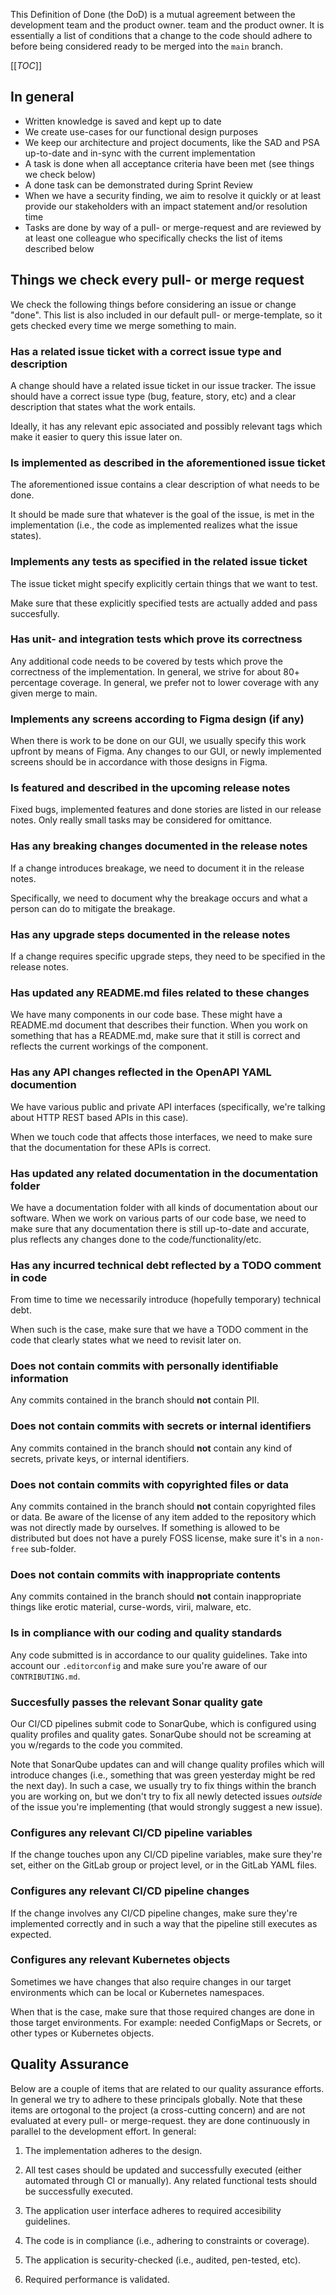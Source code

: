 This Definition of Done (the DoD) is a mutual agreement between the development
team and the product owner. team and the product owner. It is essentially a list of conditions that a
change to the code should adhere to before being considered ready to be merged
into the `main` branch.


[[_TOC_]]

## In general

* Written knowledge is saved and kept up to date
* We create use-cases for our functional design purposes
* We keep our architecture and project documents, like the SAD and PSA
  up-to-date and in-sync with the current implementation
* A task is done when all acceptance criteria have been met (see things
  we check below)
* A done task can be demonstrated during Sprint Review
* When we have a security finding, we aim to resolve it quickly or
  at least provide our stakeholders with an impact statement and/or
  resolution time
* Tasks are done by way of a pull- or merge-request and are reviewed
  by at least one colleague who specifically checks the list of items
  described below

## Things we check every pull- or merge request

We check the following things before considering an issue or change "done". This
list is also included in our default pull- or merge-template, so it gets checked
every time we merge something to main.

### Has a related issue ticket with a correct issue type and description

A change should have a related issue ticket in our issue tracker. The issue
should have a correct issue type (bug, feature, story, etc) and a clear
description that states what the work entails.

Ideally, it has any relevant epic associated and possibly relevant tags which
make it easier to query this issue later on.

### Is implemented as described in the aforementioned issue ticket

The aforementioned issue contains a clear description of what needs to be done.

It should be made sure that whatever is the goal of the issue, is met in the
implementation (i.e., the code as implemented realizes what the issue states).

### Implements any tests as specified in the related issue ticket

The issue ticket might specify explicitly certain things that we want to test.

Make sure that these explicitly specified tests are actually added and pass
succesfully.

### Has unit- and integration tests which prove its correctness

Any additional code needs to be covered by tests which prove the correctness of
the implementation. In general, we strive for about 80+ percentage coverage. In
general, we prefer not to lower coverage with any given merge to main.

### Implements any screens according to Figma design (if any)

When there is work to be done on our GUI, we usually specify this work upfront
by means of Figma. Any changes to our GUI, or newly implemented screens should
be in accordance with those designs in Figma.

### Is featured and described in the upcoming release notes

Fixed bugs, implemented features and done stories are listed in our release
notes. Only really small tasks may be considered for omittance.

### Has any breaking changes documented in the release notes

If a change introduces breakage, we need to document it in the release notes.

Specifically, we need to document why the breakage occurs and what a person can
do to mitigate the breakage.

### Has any upgrade steps documented in the release notes

If a change requires specific upgrade steps, they need to be specified in the
release notes.

### Has updated any README.md files related to these changes

We have many components in our code base. These might have a README.md document
that describes their function. When you work on something that has a README.md,
make sure that it still is correct and reflects the current workings of the
component.

### Has any API changes reflected in the OpenAPI YAML documention

We have various public and private API interfaces (specifically, we're talking
about HTTP REST based APIs in this case).

When we touch code that affects those interfaces, we need to make sure that the
documentation for these APIs is correct.

### Has updated any related documentation in the documentation folder

We have a documentation folder with all kinds of documentation about our
software. When we work on various parts of our code base, we need to make sure
that any documentation there is still up-to-date and accurate, plus reflects
any changes done to the code/functionality/etc.

### Has any incurred technical debt reflected by a TODO comment in code

From time to time we necessarily introduce (hopefully temporary) technical debt.

When such is the case, make sure that we have a TODO comment in the code that
clearly states what we need to revisit later on.

### Does not contain commits with personally identifiable information

Any commits contained in the branch should **not** contain PII.

### Does not contain commits with secrets or internal identifiers

Any commits contained in the branch should **not** contain any kind of secrets,
private keys, or internal identifiers.

### Does not contain commits with copyrighted files or data

Any commits contained in the branch should **not** contain copyrighted files
or data. Be aware of the license of any item added to the repository which was
not directly made by ourselves. If something is allowed to be distributed but
does not have a purely FOSS license, make sure it's in a `non-free` sub-folder.

### Does not contain commits with inappropriate contents

Any commits contained in the branch should **not** contain inappropriate things
like erotic material, curse-words, virii, malware, etc.

### Is in compliance with our coding and quality standards

Any code submitted is in accordance to our quality guidelines. Take into account
our `.editorconfig` and make sure you're aware of our `CONTRIBUTING.md`.

### Succesfully passes the relevant Sonar quality gate

Our CI/CD pipelines submit code to SonarQube, which is configured using quality
profiles and quality gates. SonarQube should not be screaming at you w/regards
to the code you commited.

Note that SonarQube updates can and will change quality profiles which will
introduce changes (i.e., something that was green yesterday might be red the
next day). In such a case, we usually try to fix things within the branch you
are working on, but we don't try to fix all newly detected issues *outside* of
the issue you're implementing (that would strongly suggest a new issue).

### Configures any relevant CI/CD pipeline variables

If the change touches upon any CI/CD pipeline variables, make sure they're set,
either on the GitLab group or project level, or in the GitLab YAML files.

### Configures any relevant CI/CD pipeline changes

If the change involves any CI/CD pipeline changes, make sure they're implemented
correctly and in such a way that the pipeline still executes as expected.

### Configures any relevant Kubernetes objects

Sometimes we have changes that also require changes in our target environments
which can be local or Kubernetes namespaces.

When that is the case, make sure that those required changes are done in those
target environments. For example: needed ConfigMaps or Secrets, or other types
or Kubernetes objects.

## Quality Assurance

Below are a couple of items that are related to our quality assurance efforts.
In general we try to adhere to these principals globally. Note that these items
are ortogonal to the project (a cross-cutting concern) and are not evaluated
at every pull- or merge-request. they are done continuously in parallel to the
development effort. In general:

1. The implementation adheres to the design.

2. All test cases should be updated and successfully executed (either automated
   through CI or manually). Any related functional tests should be successfully
   executed.

3. The application user interface adheres to required accesibility guidelines.

4. The code is in compliance (i.e., adhering to constraints or coverage).

5. The application is security-checked (i.e., audited, pen-tested, etc).

6. Required performance is validated.
